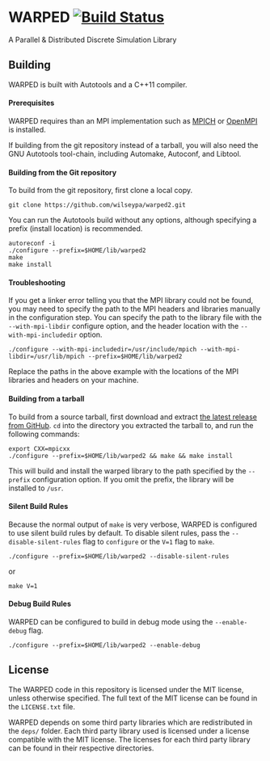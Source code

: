 # WARPED [![Build Status](http://img.shields.io/travis/wilseypa/warped2/master.svg)](https://travis-ci.org/wilseypa/warped2)

A Parallel & Distributed Discrete Simulation Library

## Building

WARPED is built with Autotools and a C++11 compiler.

#### Prerequisites

WARPED requires than an MPI implementation such as [MPICH](http://www.mpich.org/) or
[OpenMPI](http://www.open-mpi.org/) is installed.

If building from the git repository instead of a tarball, you  will also need the GNU
Autotools tool-chain, including Automake, Autoconf, and Libtool. 

#### Building from the Git repository

To build from the git repository, first clone a local copy.

	git clone https://github.com/wilseypa/warped2.git 

You can run the Autotools build without any options, although specifying a prefix (install
location) is recommended.

    autoreconf -i
    ./configure --prefix=$HOME/lib/warped2
    make
    make install

#### Troubleshooting

If you get a linker error telling you that the MPI library could not be found, you may need
to specify the path to the MPI headers and libraries manually in the configuration
step. You can specify the path to the library file with the `--with-mpi-libdir` configure option,
and the header location with the `--with-mpi-includedir` option.

 	./configure --with-mpi-includedir=/usr/include/mpich --with-mpi-libdir=/usr/lib/mpich --prefix=$HOME/lib/warped2

Replace the paths in the above example with the locations of the MPI libraries and headers
on your machine.   

#### Building from a tarball

To build from a source tarball, first download and extract [the latest release from
GitHub](https://github.com/wilseypa/warped/releases). `cd` into the directory you
extracted the tarball to, and run the following commands:

    export CXX=mpicxx
	./configure --prefix=$HOME/lib/warped2 && make && make install

This will build and install the warped library to the path specified by the `--prefix`
configuration option. If you omit the prefix, the library will be installed to `/usr`.

#### Silent Build Rules

Because the normal output of `make` is very verbose, WARPED is configured to use silent
build rules by default. To disable silent rules, pass the `--disable-silent-rules` flag to
`configure` or the `V=1` flag to `make`.

    ./configure --prefix=$HOME/lib/warped2 --disable-silent-rules

or

    make V=1

#### Debug Build Rules

WARPED can be configured to build in debug mode using the `--enable-debug` flag.

    ./configure --prefix=$HOME/lib/warped2 --enable-debug

## License

The WARPED code in this repository is licensed under the MIT license, unless otherwise
specified. The full text of the MIT license can be found in the `LICENSE.txt` file.  

WARPED depends on some third party libraries which are redistributed in the `deps/`
folder. Each third party library used is licensed under a license compatible with the MIT
license. The licenses for each third party library can be found in their respective
directories. 
